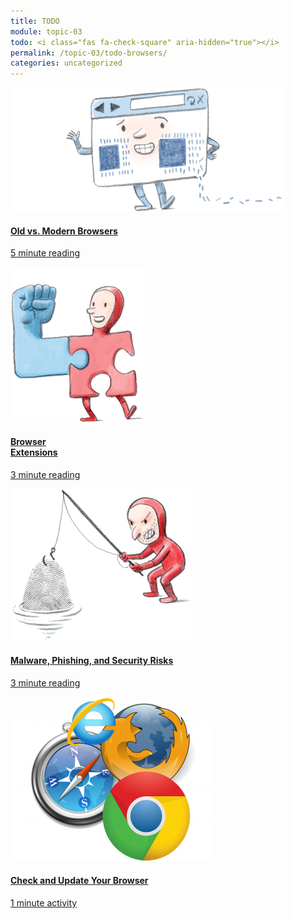 ```yaml
---
title: TODO
module: topic-03
todo: <i class="fas fa-check-square" aria-hidden="true"></i>
permalink: /topic-03/todo-browsers/
categories: uncategorized
---
```


<div class="row text-center">
  <div class="col-lg-4">
    <div class="bs-component">
      <div class="list-group">
        <a href="http://www.20thingsilearned.com/en-US/old-vs-new-browsers/1" target="_blank" class="list-group-item hw-item">
          <img class="icon-hw" src="../img/hw-icon-browser-versions.png" />
          <h4 class="list-group-item-heading">Old vs. Modern Browsers</h4>
          <div class="divider-hw"></div>
          <p class="list-group-item-text"><i class="far fa-clock" aria-hidden="true"></i> 5 minute reading</p>
        </a>
      </div>
    </div>
  </div>
  <div class="col-lg-4">
    <div class="bs-component">
      <div class="list-group">
        <a href="http://www.20thingsilearned.com/en-US/browser-extensions/1" target="_blank" class="list-group-item hw-item">
          <img class="icon-hw" src="../img/hw-icon-browser-extensions.png" />
          <h4 class="list-group-item-heading">Browser<br />Extensions</h4>
          <div class="divider-hw"></div>
          <p class="list-group-item-text"><i class="far fa-clock" aria-hidden="true"></i> 3 minute reading</p>
        </a>
      </div>
    </div>
  </div>
  <div class="col-lg-4">
    <div class="bs-component">
      <div class="list-group">
        <a href="http://www.20thingsilearned.com/en-US/malware/1" target="_blank" class="list-group-item hw-item">
          <img class="icon-hw" src="../img/hw-icon-browser-malware.png" />
          <h4 class="list-group-item-heading">Malware, Phishing, and Security Risks</h4>
          <div class="divider-hw"></div>
          <p class="list-group-item-text"><i class="far fa-clock" aria-hidden="true"></i> 3 minute reading</p>
        </a>
      </div>
    </div>
  </div>
</div>

<div class="row text-center">
  <div class="col-lg-4">
    <div class="bs-component">
      <div class="list-group">
        <a href="http://www.whatbrowser.org/" target="_blank" class="list-group-item">
          <img class="icon-hw" src="../img/hw-icon-browser-logos.png" />
          <h4 class="list-group-item-heading">Check and Update Your Browser</h4>
          <div class="divider-hw"></div>
          <p class="list-group-item-text"><i class="far fa-clock" aria-hidden="true"></i> 1 minute activity</p>
        </a>
      </div>
    </div>
  </div>
</div>
